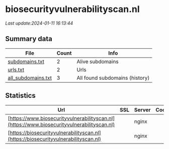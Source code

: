 # biosecurityvulnerabilityscan.nl
*Last update:2024-01-11 16:13:44*
## Summary data
| File       | Count | Info |
|------------|-------|------|
|[subdomains.txt](/data/biosecurityvulnerabilityscan/subdomains.txt)|2|Alive subdomains|
|[urls.txt](/data/biosecurityvulnerabilityscan/urls.txt)|2|Urls|
|[all_subdomains.txt](/data/biosecurityvulnerabilityscan/all_subdomains.txt)|3|All found subdomains (history)|
## Statistics
| Url | SSL | Server | Cookie | HSTS | CSP | XFO | XXP | RP | Tech |
|------------|-------|------|------|------|------|------|------|------|------|
|[https://www.biosecurityvulnerabilityscan.nl](https://www.biosecurityvulnerabilityscan.nl)| |nginx| |:white_check_mark: | | | |:white_check_mark: |Nginx|
|[https://biosecurityvulnerabilityscan.nl](https://biosecurityvulnerabilityscan.nl)| |nginx| |:white_check_mark: | | | |:white_check_mark: |HSTS Nginx|